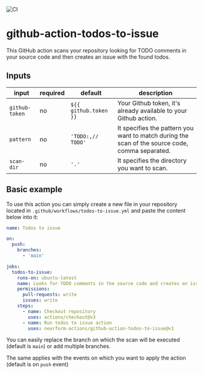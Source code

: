 ![CI](https://github.com/nearform-actions/github-action-todos-to-issue/actions/workflows/ci.yml/badge.svg?event=push)

# github-action-todos-to-issue

This GitHub action scans your repository looking for TODO comments in your source code and then creates an issue with the found todos.

## Inputs

| input          | required | default               | description |
|----------------|----------|-----------------------|-------------|
| `github-token` | no       | `${{ github.token }}` | Your Github token, it's already available to your Github action. |
| `pattern`      | no       | `'TODO:,// TODO'`     | It specifies the pattern you want to match during the scan of the source code, comma separated. |
| `scan-dir`     | no       | `'.'`                 | It specifies the directory you want to scan. |

## Basic example

To use this action you can simply create a new file in your repository located in `.github/workflows/todos-to-issue.yml` and paste the content below into it:

```yaml
name: Todos to issue

on:
  push:
    branches:
      - 'main'

jobs:
  todos-to-issue:
    runs-on: ubuntu-latest
    name: Looks for TODO comments in the source code and creates an issue with the found TODOs
    permissions:
      pull-requests: write
      issues: write
    steps:
      - name: Checkout repository
        uses: actions/checkout@v3
      - name: Run todos to issue action
        uses: nearform-actions/github-action-todos-to-issue@v1
```

You can easily replace the branch on which the scan will be executed (default is `main`) or add multiple branches.

The same applies with the events on which you want to apply the action (default is on `push` event)

